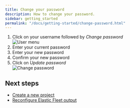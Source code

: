 ```yaml
---
title: Change your password
description: How to change your password.
sidebar: getting_started
permalink: "/docs/getting-started/change-password.html"
---
```


1. Click on your username followed by *Change password*<br/>
![User menu]({{site.baseurl}}/assets/img/docs/user-menu.png)
2. Enter your current password
3. Enter your new password
4. Confirm your new password
5. Click on *Update password*<br/>
![Change password]({{site.baseurl}}/assets/img/docs/change-password.png)

## Next steps

- [Create a new project]({{site.baseurl}}/docs/user-guide/agent-create-project)
- [Reconfigure Elastic Fleet output]({{site.baseurl}}/docs/getting-started/reconfigure-elastic-fleet-output)
